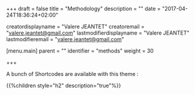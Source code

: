 +++
draft = false
title = "Methodology"
description = ""
date = "2017-04-24T18:36:24+02:00"

creatordisplayname = "Valere JEANTET"
creatoremail = "valere.jeantet@gmail.com"
lastmodifierdisplayname = "Valere JEANTET"
lastmodifieremail = "valere.jeantet@gmail.com"

[menu.main]
parent = ""
identifier = "methods"
weight = 30

+++

A bunch of Shortcodes are available with this theme :

{{%children style="h2" description="true"%}}
